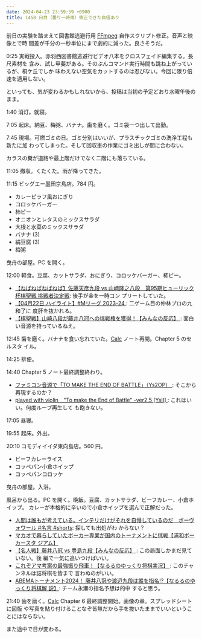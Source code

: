 ```yaml
---
date: 2024-04-23 23:59:59 +0900
title: 1458 日目（曇り一時雨）修正できた自信あり
---
```


前日の実験を踏まえて図書館逃避行用 [FFmpeg] 自作スクリプト修正。音声と映像とで時
間差が千分の一秒単位にまで劇的に減った。良さそうだ。

0:25 実戦投入。赤羽西図書館逃避行ビデオ八本をクロスフェイド編集する。長尺素材を
含み、試し甲斐がある。そのぶんコマンド実行時間も跳ね上がっているが、桐ケ丘でしか
味わえない空気をカットするのは忍びない。今回に限り倍速を適用しない。

といっても、気が変わるかもしれないから、投稿は当初の予定どおり水曜午後のまま。

1:40 消灯。就寝。

7:05 起床。納豆、梅粥、バナナ。歯を磨く。ゴミ袋一つ出して出勤。

7:45 現場。可燃ゴミの日。ゴミ分別はいいが、プラスチックゴミの洗浄工程も新たに加
わってしまった。そして回収車の作業にゴミ出しが間に合わない。

カラスの糞が道路や最上階だけでなく二階にも落ちている。

11:05 撤収。くたくた。雨が降ってきた。

11:15 ビッグエー墨田京島店。784 円。

* カレーピラフ風おにぎり
* コロッケバーガー
* 柿ピー
* オニオンとレタスのミックスサラダ
* 大根と水菜のミックスサラダ
* バナナ (3)
* 絹豆腐 (3)
* 梅粥

曳舟の部屋。PC を開く。

12:00 軽食。豆腐、カットサラダ、おにぎり、コロッケバーガー、柿ピー。

* [【ねばねばねばねば】佐藤天彦九段 vs 山﨑隆之八段　第95期ヒューリック杯棋聖戦
  挑戦者決定戦](https://www.youtube.com/watch?v=TY8DVUdos8A): 後手が金を一時コン
  プリートしていた。
* [【04月22日 ハイライト】#Mリーグ 2023-24
  ](https://www.youtube.com/watch?v=tm_sReA7Q7w): 二ゲーム目の仲林プロの九和了に
  度肝を抜かれる。
* [【棋聖戦】山崎八段が藤井八冠への挑戦権を獲得！【みんなの反応】
  ](https://www.youtube.com/watch?v=eQ3S9XHMQn0): 面白い音源を持っているねえ。

12:45 歯を磨く。バナナを食い忘れていた。[Calc] ノート再開。Chapter 5 のセルスタ
イル。

14:25 排便。

14:40 Chapter 5 ノート最終調整終わり。

* [ファミコン音源で「TO MAKE THE END OF BATTLE」（Ys2OP）
  ](https://www.youtube.com/watch?v=cZaMF78Ob6c): そこから再現するのか？
* [played with violin　"To make the End of Battle" -ver2.5 [YsⅡ]
  ](https://www.youtube.com/watch?v=7IDvVlAHqvA): これはいい。何度ループ再生して
  も飽きない。

17:05 昼寝。

19:55 起床。外出。

20:10 コモディイイダ東向島店。560 円。

* ビーフカレーライス
* コッペパン小倉ホイップ
* コッペパンコロッケ

曳舟の部屋。入浴。

風呂から出る。PC を開く。晩飯。豆腐、カットサラダ、ビーフカレー、小倉ホイップ。
カレーが本格的に辛いので小倉ホイップを選んで正解だった。

* [人間は誰もが考えている。インテリだけがそれを自慢しているのだ　ボーヴォワール
  #名言 #shorts](https://www.youtube.com/watch?v=qNl6X1FlyfI): 探しても出処がわ
  からない？
* [マカオで暮らしていたポーカー専業が国内のトーナメントに挑戦【浦和ポーカースタ
  ジアム】](https://www.youtube.com/watch?v=sw0N2aXf54o)
* [【名人戦】藤井八冠 vs 豊島九段【みんなの反応】
  ](https://www.youtube.com/watch?v=FbXn0JwNXw8): この局面しかまだ見ていない。後
  編で一気に追いつけばいい。
* [これぞアマ考案の最強振り飛車！【なるるのゆっくり将棋実況】
  ](https://www.youtube.com/watch?v=iX4NmGj9QK8): このチャンネルは詰将棋を皆まで
  言わぬのがいい。
* [ABEMAトーナメント2024！ 藤井八冠や渡辺九段は誰を指名⁉【なるるのゆっくり将棋解
  説】](https://www.youtube.com/watch?v=rpZ_QPF5JII): チーム永瀬の指名予想は的中
  すると思う。

21:40 歯を磨く。[Calc] Chapter 6 最終調整開始。画像の章。スプレッドシートに図版
や写真を貼り付けることなぞ皆無だから手を抜いたままでいいということにはならない。

また途中で日が変わる。

[Calc]: https://documentation.libreoffice.org/en/english-documentation/calc/
[FFmpeg]: https://ffmpeg.org/ffmpeg.html
